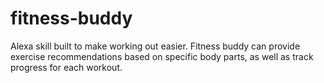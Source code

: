 # fitness-buddy
Alexa skill built to make working out easier. Fitness buddy can provide exercise recommendations based on specific body parts, as well as track progress for each workout.
